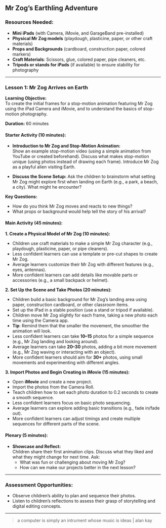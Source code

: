 ## **Mr Zog’s Earthling Adventure**
### **Resources Needed:**
- **Mini iPads** (with Camera, iMovie, and GarageBand pre-installed)
- **Physical Mr Zog models** (playdough, plasticine, paper, or other craft materials)
- **Props and Backgrounds** (cardboard, construction paper, colored markers)
- **Craft Materials**: Scissors, glue, colored paper, pipe cleaners, etc.
- **Tripods or stands for iPads** (if available) to ensure stability for photography

---

### **Lesson 1: Mr Zog Arrives on Earth**
**Learning Objective:**  
To create the initial frames for a stop-motion animation featuring Mr Zog using the iPad Camera and iMovie, and to understand the basics of stop-motion photography.

**Duration:** 60 minutes

#### **Starter Activity (10 minutes):**
- **Introduction to Mr Zog and Stop-Motion Animation:**  
  Show an example stop-motion video (using a simple animation from YouTube or created beforehand). Discuss what makes stop-motion unique (using photos instead of drawing each frame). Introduce Mr Zog as a playful alien visiting Earth.

- **Discuss the Scene Setup:**
  Ask the children to brainstorm what setting Mr Zog might explore first when landing on Earth (e.g., a park, a beach, a city). What might he encounter?

**Key Questions:**
- How do you think Mr Zog moves and reacts to new things?
- What props or background would help tell the story of his arrival?

#### **Main Activity (45 minutes):**
**1. Create a Physical Model of Mr Zog (10 minutes):**
   - Children use craft materials to make a simple Mr Zog character (e.g., playdough, plasticine, paper, or pipe cleaners).
   - Less confident learners can use a template or pre-cut shapes to create Mr Zog.
   - Average learners customize their Mr Zog with different features (e.g., eyes, antennas).
   - More confident learners can add details like movable parts or accessories (e.g., a small backpack or helmet).

**2. Set Up the Scene and Take Photos (20 minutes):**
   - Children build a basic background for Mr Zog’s landing area using paper, construction cardboard, or other classroom items.
   - Set up the iPad in a stable position (use a stand or tripod if available).
   - Children move Mr Zog slightly for each frame, taking a new photo each time using the Camera app.
   - **Tip**: Remind them that the smaller the movement, the smoother the animation will look.
   - Less confident learners can take **10–15** photos for a simple sequence (e.g., Mr Zog landing and looking around).
   - Average learners can take **20–30** photos, adding a bit more movement (e.g., Mr Zog waving or interacting with an object).
   - More confident learners should aim for **30+** photos, using small movements and experimenting with different angles.

**3. Import Photos and Begin Creating in iMovie (15 minutes):**
   - Open **iMovie** and create a new project.
   - Import the photos from the Camera Roll.
   - Teach children how to set each photo duration to 0.2 seconds to create a smooth sequence.
   - Less confident learners focus on basic photo sequencing.
   - Average learners can explore adding basic transitions (e.g., fade in/fade out).
   - More confident learners can adjust timings and create multiple sequences for different parts of the scene.

#### **Plenary (5 minutes):**
- **Showcase and Reflect:**  
  Children share their first animation clips. Discuss what they liked and what they might change for next time. Ask:
  - What was fun or challenging about moving Mr Zog?
  - How can we make our projects better in the next lesson?

---

### **Assessment Opportunities:**
- Observe children’s ability to plan and sequence their photos.
- Listen to children’s reflections to assess their grasp of storytelling and digital editing concepts.

---

> a computer is simply an intrument whose music is ideas | alan kay

